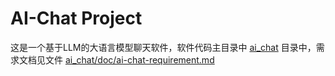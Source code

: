 # AI-Chat Project
这是一个基于LLM的大语言模型聊天软件，软件代码主目录中 [ai_chat](ai_chat) 目录中，需求文档见文件 [ai_chat/doc/ai-chat-requirement.md](ai_chat/doc/ai-chat-requirement.md)
